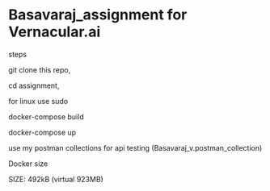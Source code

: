 # Basavaraj_assignment for Vernacular.ai

steps 


git clone this repo,

cd assignment,

for linux use sudo

docker-compose build

docker-compose up

use my postman collections for api testing
(Basavaraj_v.postman_collection)


Docker size

SIZE: 492kB (virtual 923MB)
